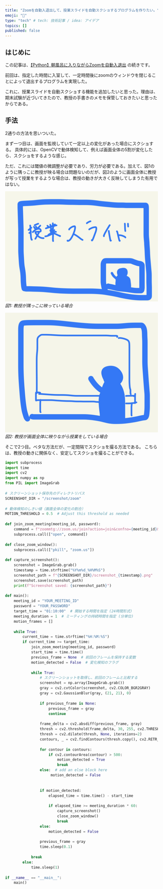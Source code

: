 ```yaml
---
title: "Zoomを自動入退出して、授業スライドを自動スクショするプログラムを作りたい。"
emoji: "🐷"
type: "tech" # tech: 技術記事 / idea: アイデア
topics: []
published: false
---
```


## はじめに
この記事は、[【Python】朝風呂に入りながらZoomを自動入退出](https://zenn.dev/yukitezuka/articles/53ffd07749d0ec) の続きです。

前回は、指定した時間に入室して、一定時間後にzoomのウィンドウを閉じることによって退出するプログラムを実現した。

これに、授業スライドを自動スクショする機能を追加したいと思った。理由は、期末試験が近づいてきたので、教授の手書きのメモを保管しておきたいと思ったからである。

## 手法
2通りの方法を思いついた。

まず一つ目は、画面を監視していて一定以上の変化があった場合にスクショする。
具体的には、OpenCVで動体検知して、例えば画面全体の5割が変化したら、スクショをするような感じ。

ただ、これには閾値の微調整が必要であり、労力が必要である。加えて、図1のように隅っこに教授が映る場合は問題ないのだが、図2のように画面全体に教授が写って授業をするような場合は、教授の動きが大きく反映してしまうた有用ではない。

![図1](/images/885ab465c79658/fig1.jpg)
*図1: 教授が隅っこに映っている場合*

![図2](/images/885ab465c79658/fig2.jpg)
*図2: 教授が画面全体に映りながら授業をしている場合*


そこで2つ目。ベタな方法だが、一定間隔でスクショを撮る方法である。
こちらは、教授の動きに関係なく、安定してスクショを撮ることができる。



```python
import subprocess
import time
import cv2
import numpy as np
from PIL import ImageGrab

# スクリーンショット保存先のディレクトリパス
SCREENSHOT_DIR = "/screenshot/zoom"

# 動体検知のしきい値（画面全体の変化の割合）
MOTION_THRESHOLD = 0.5  # Adjust this threshold as needed

def join_zoom_meeting(meeting_id, password):
    command = f"zoommtg://zoom.us/join?action=join&confno={meeting_id}&pwd={password}"
    subprocess.call(["open", command])

def close_zoom_window():
    subprocess.call(["pkill", "zoom.us"])

def capture_screenshot():
    screenshot = ImageGrab.grab()
    timestamp = time.strftime("%Y%m%d_%H%M%S")
    screenshot_path = f"{SCREENSHOT_DIR}/screenshot_{timestamp}.png"
    screenshot.save(screenshot_path)
    print(f"Screenshot saved: {screenshot_path}")

def main():
    meeting_id = "YOUR_MEETING_ID"
    password = "YOUR_PASSWORD"
    target_time = "01:10:00"  # 開始する時間を指定 (24時間形式)
    meeting_duration = 1  # ミーティングの持続時間を指定 (分単位)
    motion_frames = []
    
    while True:
        current_time = time.strftime("%H:%M:%S")
        if current_time >= target_time:
            join_zoom_meeting(meeting_id, password)
            start_time = time.time()
            previous_frame = None  # 前回のフレームを保持する変数
            motion_detected = False  # 変化検知のフラグ
            
            while True:
                # スクリーンショットを取得し、前回のフレームと比較する
                screenshot = np.array(ImageGrab.grab())
                gray = cv2.cvtColor(screenshot, cv2.COLOR_BGR2GRAY)
                gray = cv2.GaussianBlur(gray, (21, 21), 0)
                
                if previous_frame is None:
                    previous_frame = gray
                    continue
                
                frame_delta = cv2.absdiff(previous_frame, gray)
                thresh = cv2.threshold(frame_delta, 30, 255, cv2.THRESH_BINARY)[1]
                thresh = cv2.dilate(thresh, None, iterations=2)
                contours, _ = cv2.findContours(thresh.copy(), cv2.RETR_EXTERNAL, cv2.CHAIN_APPROX_SIMPLE)
                
                for contour in contours:
                    if cv2.contourArea(contour) > 500:
                        motion_detected = True
                        break
                else:  # add an else block here
                     motion_detected = False

                
                if motion_detected:
                    elapsed_time = time.time() - start_time
                    
                    if elapsed_time >= meeting_duration * 60:
                        capture_screenshot()
                        close_zoom_window()
                        break
                else:
                    motion_detected = False
                
                previous_frame = gray
                time.sleep(0.1)
            
            break
        else:
            time.sleep(1)

if __name__ == "__main__":
    main()


```